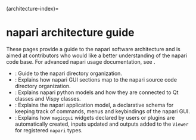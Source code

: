 (architecture-index)=

# napari architecture guide

These pages provide a guide to the napari software architecture
and is aimed at contributors who would like a better understanding of the napari
code base. For advanced napari usage documentation, see [](explanations).

- [](napari-directory-organization): Guide to the napari directory organization.
- [](ui-sections): Explains how napari GUI sections map to the napari source code
  directory organization.
- [](napari-model-event): Explains napari python models and how they are
  connected to Qt classes and Vispy classes.
- [](app-model): Explains the napari application model, a declarative schema for
  keeping track of commands, menus and keybindings of the napari GUI.
- [](magicgui_type_registration): Explains how `magicgui` widgets declared by users
  or plugins are automatically created, inputs updated and outputs added to the
  `Viewer` for registered `napari` types.
